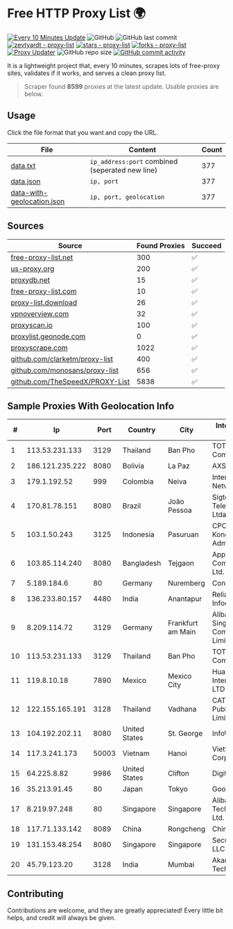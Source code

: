 
# Free HTTP Proxy List 🌍

[![Every 10 Minutes Update](https://github.com/mertguvencli/http-proxy-list/actions/workflows/main.yml/badge.svg?branch=main)](https://github.com/mertguvencli/http-proxy-list/actions/workflows/main.yml)
![GitHub](https://img.shields.io/github/license/mertguvencli/http-proxy-list)
![GitHub last commit](https://img.shields.io/github/last-commit/mertguvencli/http-proxy-list)
[![zevtyardt - proxy-list](https://img.shields.io/static/v1?label=zevtyardt&message=proxy-list&color=blue&logo=github)](https://github.com/zevtyardt/proxy-list "Go to GitHub repo")
[![stars - proxy-list](https://img.shields.io/github/stars/zevtyardt/proxy-list?style=social)](https://github.com/zevtyardt/proxy-list)
[![forks - proxy-list](https://img.shields.io/github/forks/zevtyardt/proxy-list?style=social)](https://github.com/zevtyardt/proxy-list)
[![Proxy Updater](https://github.com/zevtyardt/proxy-list/workflows/Proxy%20Updater/badge.svg)](https://github.com/zevtyardt/proxy-list/actions?query=workflow:"Proxy+Updater")
![GitHub repo size](https://img.shields.io/github/repo-size/zevtyardt/proxy-list)
[![GitHub commit activity](https://img.shields.io/github/commit-activity/m/zevtyardt/proxy-list?logo=commits)](https://github.com/zevtyardt/proxy-list/commits/main)

It is a lightweight project that, every 10 minutes, scrapes lots of free-proxy sites, validates if it works, and serves a clean proxy list.

> Scraper found **8599** proxies at the latest update. Usable proxies are below.

## Usage

Click the file format that you want and copy the URL.

|File|Content|Count|
|----|-------|-----|
|[data.txt](https://raw.githubusercontent.com/mertguvencli/http-proxy-list/main/proxy-list/data.txt)|`ip_address:port` combined (seperated new line)|377|
|[data.json](https://raw.githubusercontent.com/mertguvencli/http-proxy-list/main/proxy-list/data.json)|`ip, port`|377|
|[data-with-geolocation.json](https://raw.githubusercontent.com/mertguvencli/http-proxy-list/main/proxy-list/data-with-geolocation.json)|`ip, port, geolocation`|377|

## Sources

|Source|Found Proxies|Succeed|
|------|-------------|-------|
|[free-proxy-list.net](https://free-proxy-list.net)|300|✅|
|[us-proxy.org](https://www.us-proxy.org)|200|✅|
|[proxydb.net](http://proxydb.net)|15|✅|
|[free-proxy-list.com](https://free-proxy-list.com/?page=&port=&type%5B%5D=http&type%5B%5D=https&up_time=0&search=Search)|10|✅|
|[proxy-list.download](https://www.proxy-list.download/HTTP)|26|✅|
|[vpnoverview.com](https://vpnoverview.com/privacy/anonymous-browsing/free-proxy-servers)|32|✅|
|[proxyscan.io](https://www.proxyscan.io)|100|✅|
|[proxylist.geonode.com](https://proxylist.geonode.com/api/proxy-list?limit=300&page=1&sort_by=lastChecked&sort_type=desc&protocols=http,https)|0|✅|
|[proxyscrape.com](https://api.proxyscrape.com/v2/?request=displayproxies&protocol=http&timeout=10000&country=all&ssl=all&anonymity=all)|1022|✅|
|[github.com/clarketm/proxy-list](https://raw.githubusercontent.com/clarketm/proxy-list/master/proxy-list-raw.txt)|400|✅|
|[github.com/monosans/proxy-list](https://raw.githubusercontent.com/monosans/proxy-list/main/proxies/http.txt)|656|✅|
|[github.com/TheSpeedX/PROXY-List](https://raw.githubusercontent.com/TheSpeedX/PROXY-List/master/http.txt)|5838|✅|


## Sample Proxies With Geolocation Info

|#|Ip|Port|Country|City|Internet Service Provider|
|-|--|----|-------|----|-------------------------|
|1|113.53.231.133|3129|Thailand|Ban Pho|TOT Public Company Limited|
|2|186.121.235.222|8080|Bolivia|La Paz|AXS Bolivia S. A.|
|3|179.1.192.52|999|Colombia|Neiva|InterNexa Global Network|
|4|170.81.78.151|8080|Brazil|João Pessoa|Sigtel Servicos De Telecomunicacoes Ltda|
|5|103.1.50.243|3125|Indonesia|Pasuruan|CPCNet Hong Kong Ltd. - IP Administrator|
|6|103.85.114.240|8080|Bangladesh|Tejgaon|Apple Communication Ltd.|
|7|5.189.184.6|80|Germany|Nuremberg|Contabo GmbH|
|8|136.233.80.157|4480|India|Anantapur|Reliance Jio Infocomm Limited|
|9|8.209.114.72|3129|Germany|Frankfurt am Main|Alibaba.com Singapore E-Commerce Private Limited|
|10|113.53.231.133|3129|Thailand|Ban Pho|TOT Public Company Limited|
|11|119.8.10.18|7890|Mexico|Mexico City|Huawei International Pte. LTD|
|12|122.155.165.191|3128|Thailand|Vadhana|CAT Telecom Public Company Limited|
|13|104.192.202.11|8080|United States|St. George|InfoWest|
|14|117.3.241.173|50003|Vietnam|Hanoi|Viettel Corporation|
|15|64.225.8.82|9986|United States|Clifton|DigitalOcean, LLC|
|16|35.213.91.45|80|Japan|Tokyo|Google LLC|
|17|8.219.97.248|80|Singapore|Singapore|Alibaba (US) Technology Co., Ltd.|
|18|117.71.133.142|8089|China|Rongcheng|Chinanet|
|19|131.153.48.254|8080|Singapore|Singapore|Secured Servers LLC|
|20|45.79.123.20|3128|India|Mumbai|Akamai Technologies, Inc.|



## Contributing

Contributions are welcome, and they are greatly appreciated! Every
little bit helps, and credit will always be given.

